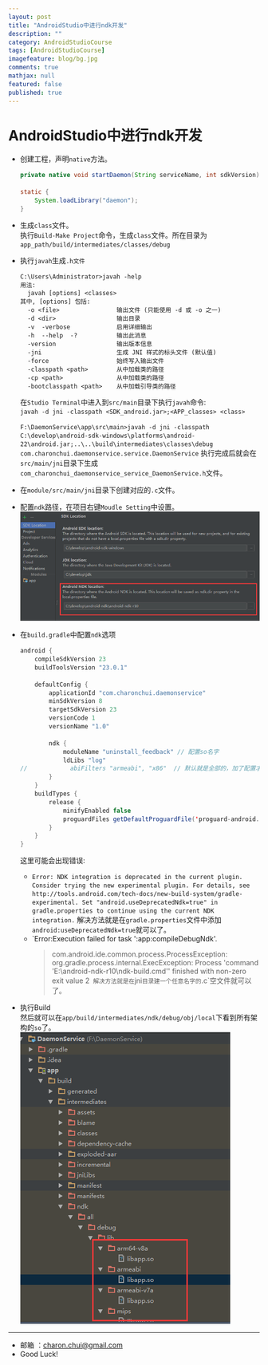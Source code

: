 ```yaml
---
layout: post
title: "AndroidStudio中进行ndk开发"
description: ""
category: AndroidStudioCourse
tags: [AndroidStudioCourse]
imagefeature: blog/bg.jpg
comments: true
mathjax: null
featured: false
published: true
---
```




AndroidStudio中进行ndk开发
===

- 创建工程，声明`native`方法。               
	```java
	private native void startDaemon(String serviceName, int sdkVersion);

    static {
        System.loadLibrary("daemon");
    }
	```
	
	
- 生成`class`文件。                 
    执行`Build-Make Project`命令，生成`class`文件。所在目录为`app_path/build/intermediates/classes/debug`


- 执行`javah`生成`.h文件`                    
	```
	C:\Users\Administrator>javah -help
	用法:
	  javah [options] <classes>
	其中, [options] 包括:
	  -o <file>                输出文件 (只能使用 -d 或 -o 之一)
	  -d <dir>                 输出目录
	  -v  -verbose             启用详细输出
	  -h  --help  -?           输出此消息
	  -version                 输出版本信息
	  -jni                     生成 JNI 样式的标头文件 (默认值)
	  -force                   始终写入输出文件
	  -classpath <path>        从中加载类的路径
	  -cp <path>               从中加载类的路径
	  -bootclasspath <path>    从中加载引导类的路径
	```	
	在`Studio Terminal`中进入到`src/main`目录下执行`javah`命令:       
	`javah -d jni -classpath <SDK_android.jar>;<APP_classes> <class>`
	
	`F:\DaemonService\app\src\main>javah -d jni -classpath C:\develop\android-sdk-windows\platforms\android-22\android.jar;..\..\build\intermediates\classes\debug com.charonchui.daemonservice.service.DaemonService`
	执行完成后就会在`src/main/jni`目录下生成`com_charonchui_daemonservice_service_DaemonService.h`文件。

- 在`module/src/main/jni`目录下创建对应的`.c`文件。



- 配置`ndk`路径，在项目右键`Moudle Setting`中设置。              
    ![image](https://raw.githubusercontent.com/CharonChui/Pictures/master/studio_ndk_jni.png?raw=true)    
	
- 在`build.gradle`中配置`ndk`选项              

    ```java
	android {
		compileSdkVersion 23
		buildToolsVersion "23.0.1"

		defaultConfig {
			applicationId "com.charonchui.daemonservice"
			minSdkVersion 8
			targetSdkVersion 23
			versionCode 1
			versionName "1.0"

			ndk {
				moduleName "uninstall_feedback" // 配置so名字
				ldLibs "log"
	//            abiFilters "armeabi", "x86"  // 默认就是全部的，加了配置才会生成选中的
			}
		}
		buildTypes {
			release {
				minifyEnabled false
				proguardFiles getDefaultProguardFile('proguard-android.txt'), 'proguard-rules.pro'
			}
		}
	}
	```
	这里可能会出现错误:      
	- `Error: NDK integration is deprecated in the current plugin. Consider trying the new experimental plugin. For details, see http://tools.android.com/tech-docs/new-build-system/gradle-experimental. Set "android.useDeprecatedNdk=true" in gradle.properties to continue using the current NDK integration.`
	    解决方法就是在`gradle.properties`文件中添加`android:useDeprecatedNdk=true`就可以了。
	- `Error:Execution failed for task ':app:compileDebugNdk'.
		> com.android.ide.common.process.ProcessException: org.gradle.process.internal.ExecException: Process 'command 'E:\android-ndk-r10\ndk-build.cmd'' finished with non-zero exit value 2`
		解决方法就是在`jni`目录建一个任意名字的`.c`空文件就可以了。
	
- 执行Build      
	然后就可以在`app/build/intermediates/ndk/debug/obj/local`下看到所有架构的`so`了。
    ![image](https://raw.githubusercontent.com/CharonChui/Pictures/master/studio_ndk_build.png?raw=true)    
	
---

- 邮箱 ：charon.chui@gmail.com  
- Good Luck! 